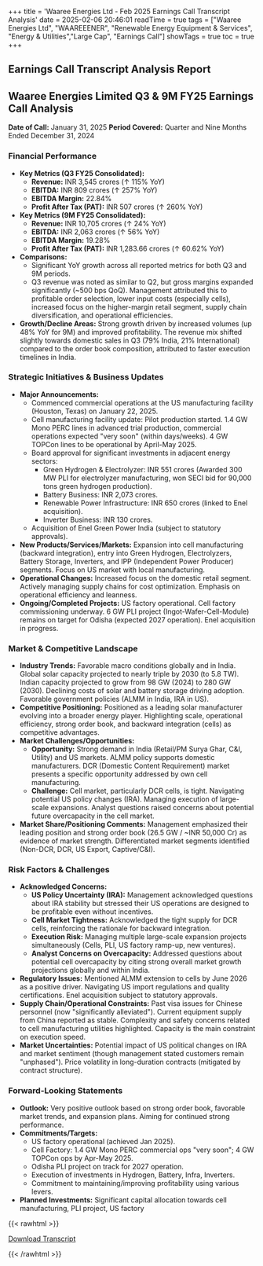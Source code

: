 +++
title = 'Waaree Energies Ltd - Feb 2025 Earnings Call Transcript Analysis'
date = 2025-02-06 20:46:01
readTime = true
tags = ["Waaree Energies Ltd", "WAAREEENER", "Renewable Energy Equipment & Services", "Energy & Utilities","Large Cap", "Earnings Call"]
showTags = true
toc = true
+++



## Earnings Call Transcript Analysis Report
## Waaree Energies Limited Q3 & 9M FY25 Earnings Call Analysis

**Date of Call:** January 31, 2025
**Period Covered:** Quarter and Nine Months Ended December 31, 2024

### Financial Performance

*   **Key Metrics (Q3 FY25 Consolidated):**
    *   **Revenue:** INR 3,545 crores (↑ 115% YoY)
    *   **EBITDA:** INR 809 crores (↑ 257% YoY)
    *   **EBITDA Margin:** 22.84%
    *   **Profit After Tax (PAT):** INR 507 crores (↑ 260% YoY)
*   **Key Metrics (9M FY25 Consolidated):**
    *   **Revenue:** INR 10,705 crores (↑ 24% YoY)
    *   **EBITDA:** INR 2,063 crores (↑ 56% YoY)
    *   **EBITDA Margin:** 19.28%
    *   **Profit After Tax (PAT):** INR 1,283.66 crores (↑ 60.62% YoY)
*   **Comparisons:**
    *   Significant YoY growth across all reported metrics for both Q3 and 9M periods.
    *   Q3 revenue was noted as similar to Q2, but gross margins expanded significantly (~500 bps QoQ). Management attributed this to profitable order selection, lower input costs (especially cells), increased focus on the higher-margin retail segment, supply chain diversification, and operational efficiencies.
*   **Growth/Decline Areas:** Strong growth driven by increased volumes (up 48% YoY for 9M) and improved profitability. The revenue mix shifted slightly towards domestic sales in Q3 (79% India, 21% International) compared to the order book composition, attributed to faster execution timelines in India.

### Strategic Initiatives & Business Updates

*   **Major Announcements:**
    *   Commenced commercial operations at the US manufacturing facility (Houston, Texas) on January 22, 2025.
    *   Cell manufacturing facility update: Pilot production started. 1.4 GW Mono PERC lines in advanced trial production, commercial operations expected "very soon" (within days/weeks). 4 GW TOPCon lines to be operational by April-May 2025.
    *   Board approval for significant investments in adjacent energy sectors:
        *   Green Hydrogen & Electrolyzer: INR 551 crores (Awarded 300 MW PLI for electrolyzer manufacturing, won SECI bid for 90,000 tons green hydrogen production).
        *   Battery Business: INR 2,073 crores.
        *   Renewable Power Infrastructure: INR 650 crores (linked to Enel acquisition).
        *   Inverter Business: INR 130 crores.
    *   Acquisition of Enel Green Power India (subject to statutory approvals).
*   **New Products/Services/Markets:** Expansion into cell manufacturing (backward integration), entry into Green Hydrogen, Electrolyzers, Battery Storage, Inverters, and IPP (Independent Power Producer) segments. Focus on US market with local manufacturing.
*   **Operational Changes:** Increased focus on the domestic retail segment. Actively managing supply chains for cost optimization. Emphasis on operational efficiency and leanness.
*   **Ongoing/Completed Projects:** US factory operational. Cell factory commissioning underway. 6 GW PLI project (Ingot-Wafer-Cell-Module) remains on target for Odisha (expected 2027 operation). Enel acquisition in progress.

### Market & Competitive Landscape

*   **Industry Trends:** Favorable macro conditions globally and in India. Global solar capacity projected to nearly triple by 2030 (to 5.8 TW). Indian capacity projected to grow from 98 GW (2024) to 280 GW (2030). Declining costs of solar and battery storage driving adoption. Favorable government policies (ALMM in India, IRA in US).
*   **Competitive Positioning:** Positioned as a leading solar manufacturer evolving into a broader energy player. Highlighting scale, operational efficiency, strong order book, and backward integration (cells) as competitive advantages.
*   **Market Challenges/Opportunities:**
    *   **Opportunity:** Strong demand in India (Retail/PM Surya Ghar, C&I, Utility) and US markets. ALMM policy supports domestic manufacturers. DCR (Domestic Content Requirement) market presents a specific opportunity addressed by own cell manufacturing.
    *   **Challenge:** Cell market, particularly DCR cells, is tight. Navigating potential US policy changes (IRA). Managing execution of large-scale expansions. Analyst questions raised concerns about potential future overcapacity in the cell market.
*   **Market Share/Positioning Comments:** Management emphasized their leading position and strong order book (26.5 GW / ~INR 50,000 Cr) as evidence of market strength. Differentiated market segments identified (Non-DCR, DCR, US Export, Captive/C&I).

### Risk Factors & Challenges

*   **Acknowledged Concerns:**
    *   **US Policy Uncertainty (IRA):** Management acknowledged questions about IRA stability but stressed their US operations are designed to be profitable even without incentives.
    *   **Cell Market Tightness:** Acknowledged the tight supply for DCR cells, reinforcing the rationale for backward integration.
    *   **Execution Risk:** Managing multiple large-scale expansion projects simultaneously (Cells, PLI, US factory ramp-up, new ventures).
    *   **Analyst Concerns on Overcapacity:** Addressed questions about potential cell overcapacity by citing strong overall market growth projections globally and within India.
*   **Regulatory Issues:** Mentioned ALMM extension to cells by June 2026 as a positive driver. Navigating US import regulations and quality certifications. Enel acquisition subject to statutory approvals.
*   **Supply Chain/Operational Constraints:** Past visa issues for Chinese personnel (now "significantly alleviated"). Current equipment supply from China reported as stable. Complexity and safety concerns related to cell manufacturing utilities highlighted. Capacity is the main constraint on execution speed.
*   **Market Uncertainties:** Potential impact of US political changes on IRA and market sentiment (though management stated customers remain "unphased"). Price volatility in long-duration contracts (mitigated by contract structure).

### Forward-Looking Statements

*   **Outlook:** Very positive outlook based on strong order book, favorable market trends, and expansion plans. Aiming for continued strong performance.
*   **Commitments/Targets:**
    *   US factory operational (achieved Jan 2025).
    *   Cell Factory: 1.4 GW Mono PERC commercial ops "very soon"; 4 GW TOPCon ops by Apr-May 2025.
    *   Odisha PLI project on track for 2027 operation.
    *   Execution of investments in Hydrogen, Battery, Infra, Inverters.
    *   Commitment to maintaining/improving profitability using various levers.
*   **Planned Investments:** Significant capital allocation towards cell manufacturing, PLI project, US factory



{{< rawhtml >}}

<div class="button-container">    
    <a href="https://www.bseindia.com/stockinfo/AnnPdfOpen.aspx?Pname=2e6179e0-7d52-48f2-a100-da3d70d02048.pdf" target="_blank" class="report-button">
      <i class="fas fa-file-pdf"></i> Download Transcript
    </a>
</div>
    
{{< /rawhtml >}}
